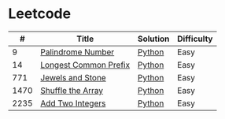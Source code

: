 # Leetcode

| # | Title                                                                              | Solution                                                                                            | Difficulty |
|---|------------------------------------------------------------------------------------|-----------------------------------------------------------------------------------------------------| ---------- |
9 | [Palindrome Number](https://leetcode.com/problems/palindrome-number)               | [Python](https://github.com/BlancaMorillo/leetcode/blob/master/algorithms/palindrome_number.py)     | Easy |
14 | [Longest Common Prefix](https://leetcode.com/problems/longest-common-prefix) | [Python](https://github.com/BlancaMorillo/leetcode/blob/master/algorithms/longest_common_prefix.py) | Easy |
771 | [Jewels and Stone](https://leetcode.com/problems/jewels-and-stones)                | [Python](https://github.com/BlancaMorillo/leetcode/blob/master/algorithms/jewels_and_stones.py)     | Easy |
1470 | [Shuffle the Array](https://leetcode.com/problems/shuffle-the-array)               | [Python](https://github.com/BlancaMorillo/leetcode/blob/master/algorithms/shuffle_the_array.py)     | Easy |
2235 | [Add Two Integers](https://leetcode.com/problems/add-two-integers)                 | [Python](https://github.com/BlancaMorillo/leetcode/blob/master/algorithms/add_two_integers.py)      | Easy |
